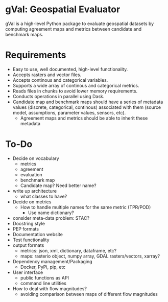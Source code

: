 # gVal: Geospatial Evaluator
gVal is a high-level Python package to evaluate geospatial datasets by computing agreement maps and metrics between candidate and benchmark maps.

# Requirements
- Easy to use, well documented, high-level functionality.
- Accepts rasters and vector files.
- Accepts continous and categorical variables.
- Supports a wide array of continous and categorical metrics.
- Reads files in chunks to avoid lower memory requirements.
- Conducts operations in parallel using Dask.
- Candidate map and benchmark maps should have a series of metadata values (discrete, categorical, continous) associated with them (source model, assumptions, parameter values, sensors, etc).
    - Agreement maps and metrics should be able to inherit these metadata 

# To-Do
- Decide on vocabulary
    - metrics 
    - agreement
    - evaluation
    - benchmark map
    - Candidate map? Need better name?
- write up architecture
    - what classes to have?
- Decide on metrics
    - How to handle multiple names for the same metric (TPR/POD)
        - Use name dictionary?
- consider meta-data problem: STAC?
- Docstring style
- PEP formats
- Documentation website
- Test functionality
- output formats
    - metrics: json, xml, dictionary, dataframe, etc?
    - maps: rasterio object, numpy array, GDAL rasters/vectors, xarray?
- Dependency management/Packaging
    - Docker, PyPi, pip, etc
- User interface
    - public functions as API
    - command line utilities
- How to deal with flow magnitudes?
    - avoiding comparison between maps of different flow magnitudes

